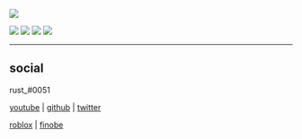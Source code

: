![](https://raw.githubusercontent.com/rustMotherboard/rustmotherboard.github.io/master/images/site/website-header.png)

[![](https://raw.githubusercontent.com/rustMotherboard/rustmotherboard.github.io/master/images/site/website-buttons0001.png)](https://rustmotherboard.github.io/blog) [![](https://raw.githubusercontent.com/rustMotherboard/rustmotherboard.github.io/master/images/site/website-buttons0002.png)](https://rustmotherboard.github.io/changelog) [![](https://raw.githubusercontent.com/rustMotherboard/rustmotherboard.github.io/master/images/site/website-buttons0003.png)](https://rustmotherboard.github.io/social) [![](https://raw.githubusercontent.com/rustMotherboard/rustmotherboard.github.io/master/images/site/website-buttons0004.png)](https://rustmotherboard.github.io/projects)

---

## social

rust_#0051

[youtube](https://www.youtube.com/channel/UCsIo5NUwh_LsvnfE7OwKmg) | [github](https://github.com/rustMotherboard) | [twitter](https://twitter.com/rustMotherboard)

[roblox](https://www.roblox.com/users/58971301/profile) | [finobe](https://finobe.com/user/82445)